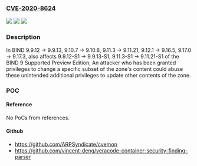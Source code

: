 ### [CVE-2020-8624](https://cve.mitre.org/cgi-bin/cvename.cgi?name=CVE-2020-8624)
![](https://img.shields.io/static/v1?label=Product&message=BIND9&color=blue)
![](https://img.shields.io/static/v1?label=Version&message=%3E%3D%209.9.12%20&color=brighgreen)
![](https://img.shields.io/static/v1?label=Vulnerability&message=Change%204885%20inadvertently%20caused%20%22update-policy%22%20rules%20of%20type%20%22subdomain%22%20to%20be%20treated%20as%20if%20they%20were%20of%20type%20%22zonesub%22%2C%20allowing%20updates%20to%20all%20parts%20of%20the%20zone%20along%20with%20the%20intended%20subdomain.%20%20Affects%20BIND%209.9.12%20-%3E%209.9.13%2C%209.10.7%20-%3E%209.10.8%2C%209.11.3%20-%3E%209.11.21%2C%209.12.1%20-%3E%209.16.5%2C%209.17.0%20-%3E%209.17.3%2C%20also%20affects%209.9.12-S1%20-%3E%209.9.13-S1%2C%209.11.3-S1%20-%3E%209.11.21-S1%20of%20the%20BIND%209%20Supported%20Preview%20Edition&color=brighgreen)

### Description

In BIND 9.9.12 -> 9.9.13, 9.10.7 -> 9.10.8, 9.11.3 -> 9.11.21, 9.12.1 -> 9.16.5, 9.17.0 -> 9.17.3, also affects 9.9.12-S1 -> 9.9.13-S1, 9.11.3-S1 -> 9.11.21-S1 of the BIND 9 Supported Preview Edition, An attacker who has been granted privileges to change a specific subset of the zone's content could abuse these unintended additional privileges to update other contents of the zone.

### POC

#### Reference
No PoCs from references.

#### Github
- https://github.com/ARPSyndicate/cvemon
- https://github.com/vincent-deng/veracode-container-security-finding-parser


